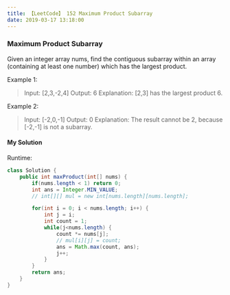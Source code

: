 ```yaml
---
title: 【LeetCode】 152 Maximum Product Subarray
date: 2019-03-17 13:18:00
---
```


### Maximum Product Subarray

Given an integer array nums, find the contiguous subarray within an array (containing at least one number) which has the largest product.

Example 1:

>Input: [2,3,-2,4]
Output: 6
Explanation: [2,3] has the largest product 6.

Example 2:

>Input: [-2,0,-1]
Output: 0
Explanation: The result cannot be 2, because [-2,-1] is not a subarray.


#### My Solution

Runtime:

```Java
class Solution {
    public int maxProduct(int[] nums) {
        if(nums.length < 1) return 0;
        int ans = Integer.MIN_VALUE;
        // int[][] mul = new int[nums.length][nums.length];

        for(int i = 0; i < nums.length; i++) {
            int j = i;
            int count = 1;
            while(j<nums.length) {
                count *= nums[j];
                // mul[i][j] = count;
                ans = Math.max(count, ans);
                j++;
            }
        }
        return ans;
    }
}
```
